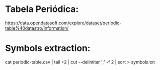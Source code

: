 # Tabela Periódica:
https://data.opendatasoft.com/explore/dataset/periodic-table%40datastro/information/

# Symbols extraction:
cat periodic-table.csv | tail +2 | cut --delimiter ';' -f 2 | sort > symbols.txt
